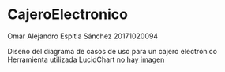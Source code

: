 # CajeroElectronico

Omar Alejandro Espitia Sánchez 20171020094

Diseño del diagrama de casos de uso para un cajero electrónico 
Herramienta utilizada LucidChart
[no hay imagen](https://github.com/omar140202/CajeroElectronico/blob/master/DiagramaCasosUso.jpeg)
